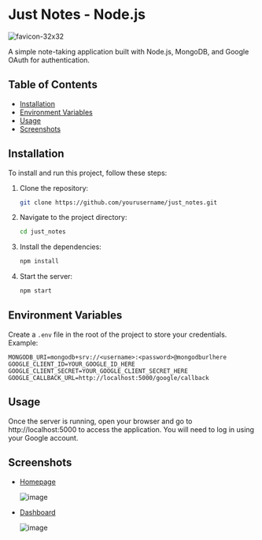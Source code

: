 # Just Notes - Node.js

![favicon-32x32](https://github.com/xrochit/Just_Notes/assets/91835342/4b6c6e6b-e765-4271-8497-27fde168c85b)

A simple note-taking application built with Node.js, MongoDB, and Google OAuth for authentication.

## Table of Contents

- [Installation](#installation)
- [Environment Variables](#environment-variables)
- [Usage](#usage)
- [Screenshots](#screenshots)

## Installation

To install and run this project, follow these steps:

1. Clone the repository:
    ```bash
    git clone https://github.com/yourusername/just_notes.git
    ```
2. Navigate to the project directory:
    ```bash
    cd just_notes
    ```
3. Install the dependencies:
    ```bash
    npm install
    ```
4. Start the server:
    ```bash
    npm start
    ```

## Environment Variables

Create a `.env` file in the root of the project to store your credentials. Example:

```plaintext
MONGODB_URI=mongodb+srv://<username>:<password>@mongodburlhere
GOOGLE_CLIENT_ID=YOUR_GOOGLE_ID_HERE
GOOGLE_CLIENT_SECRET=YOUR_GOOGLE_CLIENT_SECRET_HERE
GOOGLE_CALLBACK_URL=http://localhost:5000/google/callback
```

## Usage

Once the server is running, open your browser and go to http://localhost:5000 to access the application. You will need to log in using your Google account.

## Screenshots

- [Homepage](#homepage)
  
  ![image](https://github.com/xrochit/Just_Notes/assets/91835342/65778663-c3cc-4303-9ec7-e207b82588ba)

- [Dashboard](#dashboard)

  ![image](https://github.com/xrochit/Just_Notes/assets/91835342/ff787ce2-e3d7-4bc8-9562-3621462c5f72)
